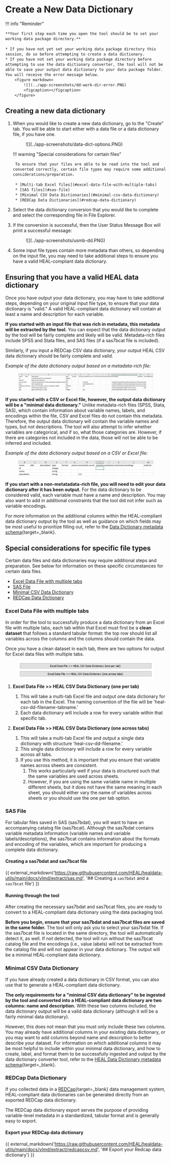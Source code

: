 # Create a New Data Dictionary

!!! info "Reminder"

    **Your first step each time you open the tool should be to set your working data package directory.**

    * If you have not yet set your working data package directory this session, do so before attempting to create a data dictionary.
    * If you have not set your working data package directory before attempting to use the data dictionary converter, the tool will not be able to save your output data dictionary to your data package folder. You will receive the error message below.
        <figure markdown>
            ![](../app-screenshots/dd-work-dir-error.PNG)
            <figcaption></figcaption>
        </figure>     

## Creating a new data dictionary
1. When you would like to create a new data dictionary, go to the "Create" tab. You will be able to start either with a data file or a data dictionary file, if you have one.
    <figure markdown>
        ![](../app-screenshots/data-dict-options.PNG)
        <figcaption></figcaption>
    </figure>  

    !!! warning "Special considerations for certain files"

        To ensure that your files are able to be read into the tool and converted correctly, certain file types may require some additional considerations/preparation.

        * [Multi-tab Excel files](#excel-data-file-with-multiple-tabs)
        * [SAS files](#sas-file)
        * [Minimal CSV Data Dictionaries](#minimal-csv-data-dictionary)
        * [REDCap Data Dictionaries](#redcap-data-dictionary)

2. Select the data dictionary conversion that you would like to complete and select the corresponding file in File Explorer.

3. If the conversion is successful, then the User Status Message Box will print a successful message:
    <figure markdown>
        ![](../app-screenshots/usmb-dd.PNG)
        <figcaption></figcaption>
    </figure>  

4. Some input file types contain more metadata than others, so depending on the input file, you may need to take additional steps to ensure you have a valid HEAL-compliant data dictionary.

## Ensuring that you have a valid HEAL data dictionary

Once you have output your data dictionary, you may have to take additional steps, depending on your original input file type, to ensure that your data dictionary is "valid." A valid HEAL-compliant data dictionary will contain at least a name and description for each variable.

**If you started with an input file that was rich in metadata, this metadata will be extracted by the tool.** You can expect that the data dictionary output by the tool will be fairly complete and likely will be valid. Metadata-rich files include SPSS and Stata files, and SAS files (if a sas7bcat file is included).

Similarly, if you input a REDCap CSV data dictionary, your output HEAL CSV data dictionary should be fairly complete and valid.

*Example of the data dictionary output based on a metadata-rich file:*
    <figure markdown>
    ![](../app-screenshots/metadata-rich-dd-ex.PNG)
    <figcaption></figcaption>
</figure>

**If you started with a CSV or Excel file, however, the output data dictionary will be a "minimal data dictionary."** Unlike metadata-rich files (SPSS, Stata, SAS), which contain information about variable names, labels, and encodings within the file, CSV and Excel files do not contain this metadata. Therefore, the output data dictionary will contain the variable names and types, but not descriptions. The tool will also attempt to infer whether variables are categorical, and if so, what those categories are. However, if there are categories not included in the data, those will not be able to be inferred and included.

*Example of the data dictionary output based on a CSV or Excel file:*
    <figure markdown>
    ![](../app-screenshots/minimal-dd-ex.PNG)
    <figcaption></figcaption>
</figure>

**If you start with a non-metatadata-rich file, you will need to edit your data dictionary after it has been output.** For the data dictionary to be considered valid, each variable must have a name and description. You may also want to add in additional constraints that the tool did not infer such as variable encodings.

For more information on the additional columns within the HEAL-compliant data dictionary output by the tool as well as guidance on which fields may be most useful to prioritize filling out, refer to the [Data Dictionary metadata schema](../schemas/md_data_dict.md){target=_blank}.

## Special considerations for specific file types

Certain data files and data dictionaries may require additional steps and preparation. See below for information on these specific circumstances for certain data files.

* [Excel Data File with multiple tabs](#excel-data-file-with-multiple-tabs)
* [SAS File](#sas-file)
* [Minimal CSV Data Dictionary](#minimal-csv-data-dictionary)
* [REDCap Data Dictionary](#redcap-data-dictionary)

### Excel Data File with multiple tabs

In order for the tool to successfully produce a data dictionary from an Excel file with multiple tabs, each tab within that Excel must first be a **clean dataset** that follows a standard tabular format: the top row should list all variables across the columns and the columns should contain the data.

Once you have a clean dataset in each tab, there are two options for output for Excel data files with multiple tabs.
        <figure markdown>
    ![](../app-screenshots/dd-excel-1.PNG)
    <figcaption></figcaption>
</figure>  

1. **Excel Data File >> HEAL CSV Data Dictionary (one per tab)**
    1. This will take a multi-tab Excel file and output one data dictionary for each tab in the Excel. The naming convention of the file will be 'heal-csv-dd-filename-tabname.'
    2. Each data dictionary will include a row for every variable within that specific tab.

2. **Excel Data File >> HEAL CSV Data Dictionary (one across tabs)**
    1. This will take a multi-tab Excel file and output a single data dictionary with structure 'heal-csv-dd-filename.'
    2. This single data dictionary will include a row for every variable across all tabs.
    3. If you use this method, it is important that you ensure that variable names across sheets are consistent.
        1. This works particularly well if your data is structured such that the same variables are used across sheets.
        1. However, if you are using the same variable name in multiple different sheets, but it does not have the same meaning in each sheet, you should either vary the name of variables across sheets or you should use the one per tab option.

### SAS File

For tabular files saved in SAS (sas7bdat), you will want to have an accompanying catalog file (sas7bcat). Although the sas7bdat contains variable metadata information (variable names and variable labels/descriptions), the sas7bcat contains information about the formats and encoding of the variables, which are important for producing a complete data dictionary.

#### Creating a sas7bdat and sas7bcat file

{{ external_markdown('https://raw.githubusercontent.com/HEAL/healdata-utils/main/docs/vlmd/extract/sas.md', '## Creating a `sas7bdat` and a `sas7bcat` file') }}

#### Running through the tool

After creating the necessary sas7bdat and sas7bcat files, you are ready to convert to a HEAL-compliant data dictionary using the data packaging tool. 

**Before you begin, ensure that your sas7bdat and sas7bcat files are saved in the same folder.** The tool will only ask you to select your sas7bdat file. If the sas7bcat file is located in the same directory, the tool will automatically detect it, as well. If not detected, the tool will run without the sas7bcat catalog file and the encodings (i.e., value labels) will not be extracted from the catalog file and will not appear in your data dictionary. The output will be a minimal HEAL-compliant data dictionary.

### Minimal CSV Data Dictionary

If you have already created a data dictionary in CSV format, you can also use that to generate a HEAL-compliant data dictionary. 

**The only requirements for a "minimal CSV data dictionary" to be ingested by the tool and converted into a HEAL-compliant data dictionary are two columns: name and description.** With these two columns included, the data dictionary output will be a valid data dictionary (although it will be a fairly minimal data dictionary).

However, this does not mean that you must only include these two columns. You may already have additional columns in your existing data dictionary, or you may want to add columns beyond name and description to better describe your dataset. For information on which additional columns it may be most helpful to include within your minimal data dictionary, and how to create, label, and format them to be successfully ingested and output by the data dictionary converter tool, refer to the [HEAL Data Dictionary metadata schema](../schemas/md_data_dict.md){target=_blank}.

### REDCap Data Dictionary

If you collected data in a [REDCap](https://www.project-redcap.org){target=_blank} data management system, HEAL-compliant data dictionaries can be generated directly from an exported REDCap data dictionary.

The REDCap data dictionary export serves the purpose of providing variable-level metadata in a standardized, tabular format and is generally easy to export.

#### Export your REDCap data dictionary

{{ external_markdown('https://raw.githubusercontent.com/HEAL/healdata-utils/main/docs/vlmd/extract/redcapcsv.md', '## Export your Redcap data dictionary') }}



